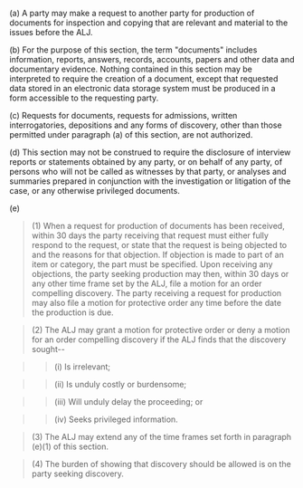 (a) A party may make a request to another party for production of documents for inspection and copying that are relevant and material to the issues before the ALJ.

(b) For the purpose of this section, the term "documents" includes information, reports, answers, records, accounts, papers and other data and documentary evidence. Nothing contained in this section may be interpreted to require the creation of a document, except that requested data stored in an electronic data storage system must be produced in a form accessible to the requesting party.

&#40;c) Requests for documents, requests for admissions, written interrogatories, depositions and any forms of discovery, other than those permitted under paragraph (a) of this section, are not authorized.

(d) This section may not be construed to require the disclosure of interview reports or statements obtained by any party, or on behalf of any party, of persons who will not be called as witnesses by that party, or analyses and summaries prepared in conjunction with the investigation or litigation of the case, or any otherwise privileged documents.

(e)

> (1) When a request for production of documents has been received, within 30 days the party receiving that request must either fully respond to the request, or state that the request is being objected to and the reasons for that objection. If objection is made to part of an item or category, the part must be specified. Upon receiving any objections, the party seeking production may then, within 30 days or any other time frame set by the ALJ, file a motion for an order compelling discovery. The party receiving a request for production may also file a motion for protective order any time before the date the production is due.

> (2) The ALJ may grant a motion for protective order or deny a motion for an order compelling discovery if the ALJ finds that the discovery sought--

> > (i) Is irrelevant;

> > (ii) Is unduly costly or burdensome;

> > (iii) Will unduly delay the proceeding; or

> > (iv) Seeks privileged information.

> (3) The ALJ may extend any of the time frames set forth in paragraph (e)(1) of this section.

> (4) The burden of showing that discovery should be allowed is on the party seeking discovery.
